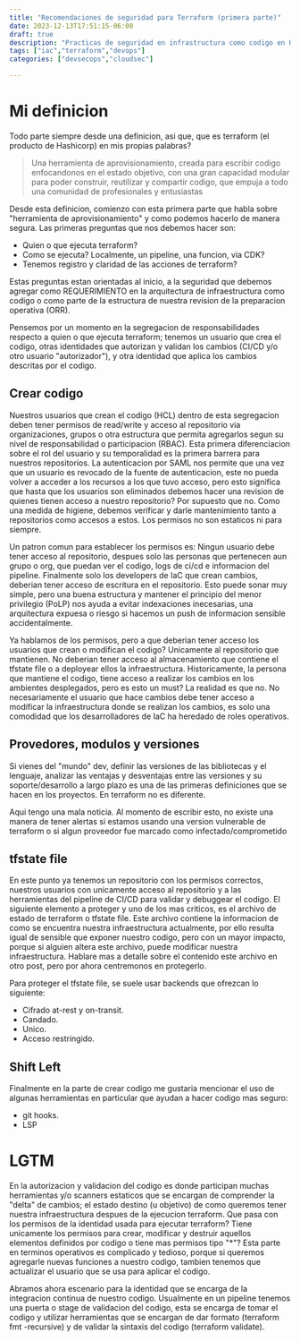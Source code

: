 ```yaml
---
title: "Recomendaciones de seguridad para Terraform (primera parte)"
date: 2023-12-13T17:51:15-06:00
draft: true
description: "Practicas de seguridad en infrastructura como codigo en Hashicorp Terraform. Primera parte, requerimientos para un aprovisionamiento seguro."
tags: ["iac","terraform","devops"]
categories: ["devsecops","cloudsec"]

---
```

# Mi definicion

Todo parte siempre desde una definicion, asi que, que es terraform (el producto de Hashicorp) en mis propias palabras?

> Una herramienta de aprovisionamiento, creada para escribir codigo enfocandonos en el estado objetivo, con una gran capacidad modular para poder construir, reutilizar y compartir codigo, que empuja a todo una comunidad de profesionales y entusiastas

Desde esta definicion, comienzo con esta primera parte que habla sobre "herramienta de aprovisionamiento" y como podemos hacerlo de manera segura. Las primeras preguntas que nos debemos hacer son:

- Quien o que ejecuta terraform?
- Como se ejecuta? Localmente, un pipeline, una funcion, via CDK?
- Tenemos registro y claridad de las acciones de terraform?

Estas preguntas estan orientadas al inicio, a la seguridad que debemos agregar como REQUERIMIENTO en la arquitectura de infraestructura como codigo o como parte de la estructura de nuestra revision de la preparacion operativa (ORR). 

Pensemos por un momento en la segregacion de responsabilidades respecto a quien o que ejecuta terraform; tenemos un usuario que crea el codigo, otras identidades que autorizan y validan los cambios (CI/CD y/o otro usuario "autorizador"), y otra identidad que aplica los cambios descritas por el codigo.

## Crear codigo

Nuestros usuarios que crean el codigo (HCL) dentro de esta segregacion deben tener permisos de read/write y acceso al repositorio via organizaciones, grupos o otra estructura que permita agregarlos segun su nivel de responsabilidad o participacion (RBAC). Esta primera diferenciacion sobre el rol del usuario y su temporalidad es la primera barrera para nuestros repositorios. La autenticacion por SAML nos permite que una vez que un usuario es revocado de la fuente de autenticacion, este no pueda volver a acceder a los recursos a los que tuvo acceso, pero esto significa que hasta que los usuarios son eliminados debemos hacer una revision de quienes tienen acceso a nuestro repositorio? Por supuesto que no. Como una medida de higiene, debemos verificar y darle mantenimiento tanto a repositorios como accesos a estos. Los permisos no son estaticos ni para siempre. 

Un patron comun para establecer los permisos es: Ningun usuario debe tener acceso al repositorio, despues solo las personas que pertenecen aun grupo o org, que puedan ver el codigo, logs de ci/cd e informacion del pipeline. Finalmente solo los developers de IaC que crean cambios, deberian tener acceso de escritura en el repositorio. Esto puede sonar muy simple, pero una buena estructura y mantener el principio del menor privilegio (PoLP) nos ayuda a evitar indexaciones inecesarias, una arquitectura expuesa o riesgo si hacemos un push de informacion sensible accidentalmente.

Ya hablamos de los permisos, pero a que deberian tener acceso los usuarios que crean o modifican el codigo? Unicamente al repositorio que mantienen. No deberian tener acceso al almacenamiento que contiene el tfstate file o a deployear ellos la infraestructura. Historicamente, la persona que mantiene el codigo, tiene acceso a realizar los cambios en los ambientes desplegados, pero es esto un must? La realidad es que no. No necesariamente el usuario que hace cambios debe tener acceso a modificar la infraestructura donde se realizan los cambios, es solo una comodidad que los desarrolladores de IaC ha heredado de roles operativos.

## Provedores, modulos y versiones

Si vienes del "mundo" dev, definir las versiones de las bibliotecas y el lenguaje, analizar las ventajas y desventajas entre las versiones y su soporte/desarrollo a largo plazo es una de las primeras definiciones que se hacen en los proyectos. En terraform no es diferente.

Aqui tengo una mala noticia. Al momento de escribir esto, no existe una manera de tener alertas si estamos usando una version vulnerable de terraform o si algun proveedor fue marcado como infectado/comprometido

## tfstate file

En este punto ya tenemos un repositorio con los permisos correctos, nuestros usuarios con unicamente acceso al repositorio y a las herramientas del pipeline de CI/CD para validar y debuggear el codigo. El siguiente elemento a proteger y uno de los mas criticos, es el archivo de estado de terraform o tfstate file. Este archivo contiene la informacion de como se encuentra nuestra infraestructura actualmente, por ello resulta igual de sensible que exponer nuestro codigo, pero con un mayor impacto, porque si alguien altera este archivo, puede modificar nuestra infraestructura. Hablare mas a detalle sobre el contenido este archivo en otro post, pero por ahora centremonos en protegerlo.

Para proteger el tfstate file, se suele usar backends que ofrezcan lo siguiente:
- Cifrado at-rest y on-transit.
- Candado.
- Unico. 
- Acceso restringido.

## Shift Left

Finalmente en la parte de crear codigo me gustaria mencionar el uso de algunas herramientas en particular que ayudan a hacer codigo mas seguro:

- git hooks. 
- LSP 

# LGTM

En la autorizacion y validacion del codigo es donde participan muchas herramientas y/o scanners estaticos que se encargan de comprender la "delta" de cambios; el estado destino (u objetivo) de como queremos tener nuestra infraestructura despues de la ejecucion terraform. Que pasa con los permisos de la identidad usada para ejecutar terraform? Tiene unicamente los permisos para crear, modificar y destruir aquellos elementos definidos por codigo o tiene mas permisos tipo "*"? Esta parte en terminos operativos es complicado y tedioso, porque si queremos agregarle nuevas funciones a nuestro codigo, tambien tenemos que actualizar el usuario que se usa para aplicar el codigo. 

Abramos ahora escenario para la identidad que se encarga de la integracion continua de nuestro codigo. Usualmente en un pipeline tenemos una puerta o stage de validacion del codigo, esta se encarga de tomar el codigo y utilizar herramientas que se encargan de dar formato (terraform fmt -recursive) y de validar la sintaxis del codigo (terraform validate). 
